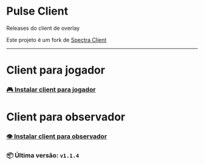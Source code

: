# Pulse Client  
Releases do client de overlay

Este projeto é um fork de [Spectra Client](https://github.com/ValoSpectra/Spectra-Client)

---

# Client para jogador
### [🎮 Instalar client para jogador]([https://github.com/onoxbr/HUBClient/releases/latest/download/Pulse-Client-Setup.exe](https://github.com/onoxbr/HUBClient/releases/download/latest/Pulse-Client-Player-Setup.exe))


# Client para observador
### [👁 Instalar client para observador](https://github.com/onoxbr/HUBClient/releases/latest/download/Pulse-Client-Setup.exe)


### 📦 Última versão: `v1.1.4`
